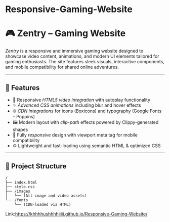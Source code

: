 # Responsive-Gaming-Website

# 🎮 Zentry – Gaming Website

*Zentry* is a responsive and immersive gaming website designed to showcase video content, animations, and modern UI elements tailored for gaming enthusiasts. The site features sleek visuals, interactive components, and mobile compatibility for shared online adventures.

---

## 🚀 Features

- 🎥 Responsive *HTML5 video integration* with autoplay functionality
- ✨ *Advanced CSS animations* including blur and hover effects
- 🌐 *CDN integrations* for icons (Boxicons) and typography (Google Fonts – Poppins)
- 🖼 Modern layout with *clip-path* effects powered by Clippy-generated shapes
- 📱 Fully *responsive* design with viewport meta tag for mobile compatibility
- ⚙ Lightweight and fast-loading using semantic HTML & optimized CSS

---

## 📁 Project Structure

```plaintext
/
├── index.html
├── style.css
├── /images
│   └── (All image and video assets)
└── /fonts
    └── (CDN-loaded via HTML)
```
Link:https://khhhhushhhhiiiii.github.io/Responsive-Gaming-Website/
